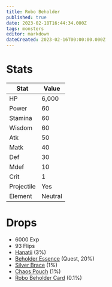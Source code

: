 ```yaml
---
title: Robo Beholder
published: true
date: 2023-02-18T16:44:34.000Z
tags: monsters
editor: markdown
dateCreated: 2023-02-16T00:00:00.000Z
---
```


# Stats
|Stat|Value|
|-|-|
|HP|6,000|
|Power|60|
|Stamina|60|
|Wisdom|60|
|Atk|50|
|Matk|40|
|Def|30|
|Mdef|10|
|Crit|1|
|Projectile|Yes|
|Element|Neutral|

# Drops
 * 6000 Exp
 * 93 Flips
 * [Hanatii](/items/hanatii.md) (3%)
 * [Beholder Essence](/items/beholder-essence.md) (Quest, 20%)
 * [Silver Brace](/items/silver-brace.md) (1%)
 * [Chaos Pouch](/items/chaos-pouch.md) (1%)
 * [Robo Beholder Card](/items/robo-beholder-card.md) (0.1%)
